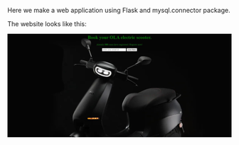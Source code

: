 Here we make a web application using Flask and mysql.connector package.

The website looks like this:

![image](https://raw.githubusercontent.com/kavyajeetbora/my_sql_course/main/Section%2017%20-%20Building%20the%20web%20app/templates/home_page.JPG)
